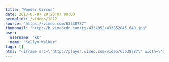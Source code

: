 ```yaml
---
title: "Wonder Circus"
date: 2013-05-07 20:20:07 00:00
permalink: /videos/1872
source: "https://vimeo.com/63538787"
thumbnail: "http://b.vimeocdn.com/ts/433/852/433852045_640.jpg"
user:
  username: "kk"
  name: "Kellyn Walker"
tags: []
html: "<iframe src=\"http://player.vimeo.com/video/63538787\" width=\"1280\" height=\"720\" frameborder=\"0\" webkitAllowFullScreen mozallowfullscreen allowFullScreen></iframe>"
---
```


